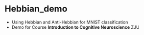 # Hebbian_demo
- Using Hebbian and Anti-Hebbian for MNIST classification
- Demo for Course **Introduction to Cognitive Neuroscience** ZJU
